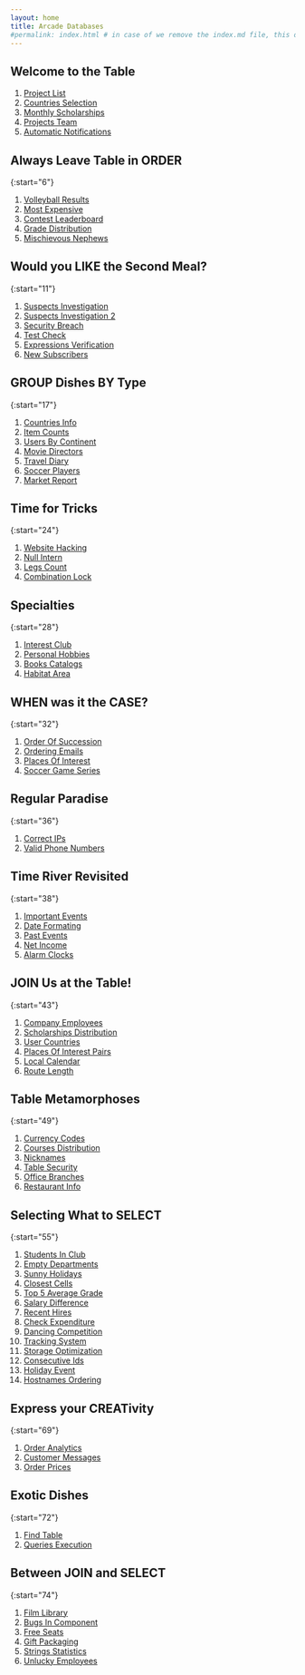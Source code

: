 ```yaml
---
layout: home
title: Arcade Databases
#permalink: index.html # in case of we remove the index.md file, this doc will be the index page
---
```


## Welcome to the Table

1. [Project List](1_projectList/README.html)
1. [Countries Selection](2_contriesSelection/README.html)
1. [Monthly Scholarships](3_monthlyScholarships/README.html)
1. [Projects Team](4_projectsTeam/README.html)
1. [Automatic Notifications](5_automaticNotifications/README.html)

## Always Leave Table in ORDER

{:start="6"}

1. [Volleyball Results](6_volleyballResults/README.html)
1. [Most Expensive](7_mostExpensive/README.html)
1. [Contest Leaderboard](8_contestLeaderboard/README.html)
1. [Grade Distribution](9_gradeDistribution/README.html)
1. [Mischievous Nephews](10_mischievousNephews/README.html)

## Would you LIKE the Second Meal?

{:start="11"}

1. [Suspects Investigation](11_suspectsInvestigation/README.html)
1. [Suspects Investigation 2](12_suspectsInvestigation2/README.html)
1. [Security Breach](13_securityBreach/README.html)
1. [Test Check](14_testCheck/README.html)
1. [Expressions Verification](15_expressionsVerification/README.html)
1. [New Subscribers](16_newsSubscribers/README.html)

## GROUP Dishes BY Type

{:start="17"}

1. [Countries Info](17_countriesInfo/README.html)
1. [Item Counts](18_itemCounts/README.html)
1. [Users By Continent](19_usersByContinent/README.html)
1. [Movie Directors](20_movieDirectors/README.html)
1. [Travel Diary](21_travelDiary/README.html)
1. [Soccer Players](22_soccerPlayers/README.html)
1. [Market Report](23_marketReport/README.html)

## Time for Tricks

{:start="24"}

1. [Website Hacking](24_websiteHacking/README.html)
1. [Null Intern](25_nullIntern/README.html)
1. [Legs Count](26_legsCount/README.html)
1. [Combination Lock](27_combinationLock/README.html)

## Specialties

{:start="28"}

1. [Interest Club](28_interestClub/README.html)
1. [Personal Hobbies](29_personalHobbies/README.html)
1. [Books Catalogs](30_booksCatalogs/README.html)
1. [Habitat Area](31_habitatArea/README.html)

## WHEN was it the CASE?

{:start="32"}

1. [Order Of Succession](32_orderOfSuccession/README.html)
1. [Ordering Emails](33_orderingEmails/README.html)
1. [Places Of Interest](34_placesOfInterest/README.html)
1. [Soccer Game Series](35_soccerGameSeries/README.html)

## Regular Paradise

{:start="36"}

1. [Correct IPs](36_correctIPs/README.html)
1. [Valid Phone Numbers](37_validPhoneNumbers/README.html)

## Time River Revisited

{:start="38"}

1. [Important Events](38_importantEvents/README.html)
1. [Date Formating](39_dateFormating/README.html)
1. [Past Events](40_pastEvents/README.html)
1. [Net Income](41_netIncome/README.html)
1. [Alarm Clocks](42_alarmClocks/README.html)

## JOIN Us at the Table!

{:start="43"}

1. [Company Employees](43_companyEmployees/README.html)
1. [Scholarships Distribution](44_scholarshipsDistribution/README.html)
1. [User Countries](45_userCountries/README.html)
1. [Places Of Interest Pairs](46_placesOfInterestPairs/README.html)
1. [Local Calendar](47_localCalendar/README.html)
1. [Route Length](48_routeLength/README.html)

## Table Metamorphoses

{:start="49"}

1. [Currency Codes](49_currencyCodes/README.html)
1. [Courses Distribution](50_coursesDistribution/README.html)
1. [Nicknames](51_nicknames/README.html)
1. [Table Security](52_tableSecurity/README.html)
1. [Office Branches](53_officeBranches/README.html)
1. [Restaurant Info](54_restaurantInfo/README.html)

## Selecting What to SELECT

{:start="55"}

1. [Students In Club](55_studentsInClubs/README.html)
1. [Empty Departments](56_emptyDepartments/README.html)
1. [Sunny Holidays](57_sunnyHolidays/README.html)
1. [Closest Cells](58_closestCells/README.html)
1. [Top 5 Average Grade](59_top5AverageGrade/README.html)
1. [Salary Difference](60_salaryDifference/README.html)
1. [Recent Hires](61_recentHires/README.html)
1. [Check Expenditure](62_checkExpenditure/README.html)
1. [Dancing Competition](63_dancingCompetition/README.html)
1. [Tracking System](64_trackingSystem/README.html)
1. [Storage Optimization](65_storageOptimization/README.html)
1. [Consecutive Ids](66_consecutiveIds/README.html)
1. [Holiday Event](67_holidayEvent/README.html)
1. [Hostnames Ordering](68_hostnamesOrdering/README.html)

## Express your CREATivity

{:start="69"}

1. [Order Analytics](69_orderAnalytics/README.html)
1. [Customer Messages](70_customerMessages/README.html)
1. [Order Prices](71_orderPrices/README.html)

## Exotic Dishes

{:start="72"}

1. [Find Table](72_findTable/README.html)
1. [Queries Execution](73_queriesExecution/README.html)

## Between JOIN and SELECT

{:start="74"}

1. [Film Library](74_filmLibrary/README.html)
1. [Bugs In Component](75_bugsInComponent/README.html)
1. [Free Seats](76_freeSeats/README.html)
1. [Gift Packaging](77_giftPackaging/README.html)
1. [Strings Statistics](78_stringsStatistics/README.html)
1. [Unlucky Employees](79_unluckyEmployees/README.html)
